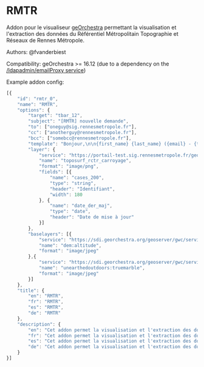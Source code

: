 RMTR
======

Addon pour le visualiseur [geOrchestra](http://www.georchestra.org/) permettant la visualisation et l'extraction des données du Référentiel Métropolitain Topographie et Réseaux de Rennes Métropole.

Authors: @fvanderbiest

Compatibility: geOrchestra >= 16.12 (due to a dependency on the [/ldapadmin/emailProxy service](https://github.com/georchestra/georchestra/pull/1572))

Example addon config:

```js
[{
    "id": "rmtr_0",
    "name": "RMTR",
    "options": {
        "target": "tbar_12",
        "subject": "[RMTR] nouvelle demande",
        "to": ["oneguy@sig.rennesmetropole.fr"],
        "cc": ["anotherguy@rennesmetropole.fr"],
        "bcc": ["somebcc@rennesmetropole.fr"],
        "template": "Bonjour,\n\n{first_name} {last_name} ({email} - {tel} - {service} - {company}) a effectué une demande d'extraction du RMTR.\nSous-sol: {underground}\nSurface: {aboveground}\n\nMotivations: {comment}\n\nLes tuiles concernées sont les suivantes: {tiles}",
        "layer": {
            "service": "https://portail-test.sig.rennesmetropole.fr/geoserver/ref_topo/wms",
            "name": "toposurf_rctr_carroyage",
            "format": "image/png",
            "fields": [{
                "name": "cases_200",
                "type": "string",
                "header": "Identifiant",
                "width": 180
            }, {
                "name": "date_der_maj",
                "type": "date",
                "header": "Date de mise à jour"
            }]
        },
        "baselayers": [{
            "service": "https://sdi.georchestra.org/geoserver/gwc/service/wms",
            "name": "dem:altitude",
            "format": "image/jpeg"
        },{
            "service": "https://sdi.georchestra.org/geoserver/gwc/service/wms",
            "name": "unearthedoutdoors:truemarble",
            "format": "image/jpeg"
        }]
    },
    "title": {
        "en": "RMTR",
        "fr": "RMTR",
        "es": "RMTR",
        "de": "RMTR"
    },
    "description": {
        "en": "Cet addon permet la visualisation et l'extraction des données du Référentiel Métropolitain Topographie et Réseaux",
        "fr": "Cet addon permet la visualisation et l'extraction des données du Référentiel Métropolitain Topographie et Réseaux",
        "es": "Cet addon permet la visualisation et l'extraction des données du Référentiel Métropolitain Topographie et Réseaux",
        "de": "Cet addon permet la visualisation et l'extraction des données du Référentiel Métropolitain Topographie et Réseaux"
    }
}]
```
